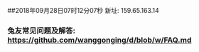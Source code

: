 ##2018年09月28日07时12分07秒 新址: 159.65.163.14
### 兔友常见问题及解答: https://github.com/wanggonging/d/blob/w/FAQ.md
